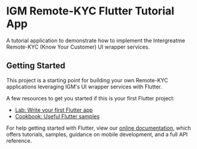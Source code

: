 # IGM Remote-KYC Flutter Tutorial App

A tutorial application to demonstrate how to implement the Intergreatme Remote-KYC (Know Your Customer) UI wrapper services.

## Getting Started

This project is a starting point for building your own Remote-KYC applications leveraging IGM's UI wrapper services with Flutter.

A few resources to get you started if this is your first Flutter project:

- [Lab: Write your first Flutter app](https://flutter.dev/docs/get-started/codelab)
- [Cookbook: Useful Flutter samples](https://flutter.dev/docs/cookbook)

For help getting started with Flutter, view our
[online documentation](https://flutter.dev/docs), which offers tutorials,
samples, guidance on mobile development, and a full API reference.
